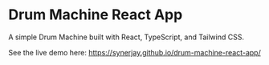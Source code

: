 # Drum Machine React App

A simple Drum Machine built with React, TypeScript, and Tailwind CSS.

See the live demo here: https://synerjay.github.io/drum-machine-react-app/
